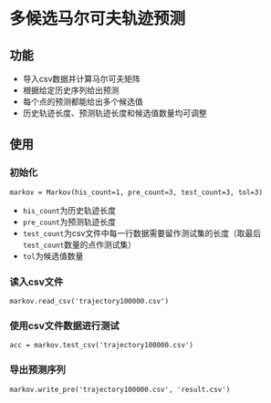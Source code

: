 # 多候选马尔可夫轨迹预测

## 功能

- 导入csv数据并计算马尔可夫矩阵
- 根据给定历史序列给出预测
- 每个点的预测都能给出多个候选值
- 历史轨迹长度、预测轨迹长度和候选值数量均可调整

## 使用

### 初始化

    markov = Markov(his_count=1, pre_count=3, test_count=3, tol=3)

- `his_count`为历史轨迹长度
- `pre_count`为预测轨迹长度
- `test_count`为csv文件中每一行数据需要留作测试集的长度（取最后`test_count`数量的点作测试集）
- `tol`为候选值数量

### 读入csv文件

    markov.read_csv('trajectory100000.csv')

### 使用csv文件数据进行测试

    acc = markov.test_csv('trajectory100000.csv')

### 导出预测序列

    markov.write_pre('trajectory100000.csv', 'result.csv')